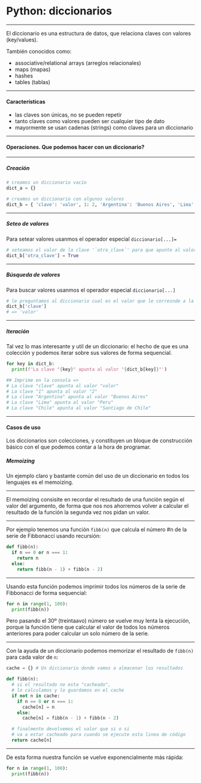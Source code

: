 # Python: diccionarios

---

El diccionario es una estructura de datos, que relaciona claves con valores (key/values).

También conocidos como:

- associative/relational arrays (arreglos relacionales)
- maps (mapas)
- hashes
- tables (tablas)

---

#### Características

- las claves son únicas, no se pueden repetir
- tanto claves como valores pueden ser cualquier tipo de dato
- mayormente se usan cadenas (strings) como claves para un diccionario

---

#### Operaciones. Que podemos hacer con un diccionario?

---

##### Creación

```python
# creamos un diccionario vacío
dict_a = {}

# creamos un diccionario con algunos valores
dict_b = { 'clave': 'valor', 1: 2, 'Argentina': 'Buenos Aires', 'Lima': 'Peru', 'Chile': 'Santiago de Chile' }
```

---

##### Seteo de valores

Para setear valores usanmos el operador especial `diccionario[...]=`

```python
# seteamos el valor de la clave '`otra_clave`' para que apunte al valor `True`
dict_b['otra_clave'] = True
```

---

##### Búsqueda de valores

Para buscar valores usanmos el operador especial `diccionario[...]`

```python
# le preguntamos al diccionario cual es el valor que le corresnde a la clave `'clave'`
dict_b['clave']
# => 'valor'
```

---

##### Iteración

Tal vez lo mas interesante y util de un diccionario: el hecho de que es una colección y podemos iterar sobre sus valores de forma sequencial.

```python
for key in dict_b:
  print(f'La clave "{key}" apunta al valor "{dict_b[key]}"')

## Imprime en la consola =>
# La clave "clave" apunta al valor "valor"
# La clave "1" apunta al valor "2"
# La clave "Argentina" apunta al valor "Buenos Aires"
# La clave "Lima" apunta al valor "Peru"
# La clave "Chile" apunta al valor "Santiago de Chile"
```

---

#### Casos de uso

Los diccionarios son colecciones, y constituyen un bloque de construcción básico con el que podemos contar a la hora de programar.

##### Memoizing

Un ejemplo claro y bastante común del uso de un diccionario en todos los lenguajes es el memoizing.

---


El memoizing consisite en recordar el resultado de una función según el valor del argumento, de forma que nos nos ahorremos volver a calcular el resultado de la función la segunda vez nos pidan un valor.

---

Por ejemplo tenemos una función `fibb(n)` que calcula el número #n de la serie de Fibbonacci usando recursión:

```python
def fibb(n):
  if n == 0 or n === 1:
    return n
  else:
    return fibb(n - 1) + fibb(n - 2)
```

---

Usando esta función podemos imprimir todos los números de la serie de Fibbonacci de forma sequencial:

```python
for n in range(1, 100):
  print(fibb(n))
```

Pero pasando el 30º (treintaavo) número se vuelve muy lenta la ejecución, porque la función tiene que calcular el valor de todos los números anteriores para poder calcular un solo número de la serie.

---

Con la ayuda de un diccionario podemos memorizar el resultado de `fibb(n)` para cada valor de `n`:

```python
cache = {} # Un diccionario donde vamos a almacenar los resultados

def fibb(n):
  # si el resultado no esta "cacheado",
  # lo calculamos y lo guardamos en el cache
  if not n in cache:
    if n == 0 or n === 1:
      cache[n] = n
    else:
      cache[n] = fibb(n - 1) + fibb(n - 2)

  # finalmente devolvemos el valor que si o si
  # va a estar cacheado para cuando se ejecute esta linea de código
  return cache[n]
```

---

De esta forma nuestra función se vuelve exponencialmente más rápida:

```python
for n in range(1, 100):
  print(fibb(n))
```
